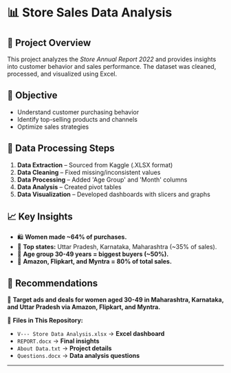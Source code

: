 # 📊 Store Sales Data Analysis

## 📌 Project Overview  
This project analyzes the *Store Annual Report 2022* and provides insights into customer behavior and sales performance. The dataset was cleaned, processed, and visualized using Excel.  

## 🎯 Objective  
- Understand customer purchasing behavior  
- Identify top-selling products and channels  
- Optimize sales strategies  

## 📂 Data Processing Steps  
1. **Data Extraction** – Sourced from Kaggle (.XLSX format)  
2. **Data Cleaning** – Fixed missing/inconsistent values  
3. **Data Processing** – Added 'Age Group' and 'Month' columns  
4. **Data Analysis** – Created pivot tables  
5. **Data Visualization** – Developed dashboards with slicers and graphs  

## 📈 Key Insights  
- 🛍️ **Women made ~64% of purchases.**  
- 📍 **Top states:** Uttar Pradesh, Karnataka, Maharashtra (~35% of sales).  
- 🎯 **Age group 30-49 years = biggest buyers (~50%).**  
- 🛒 **Amazon, Flipkart, and Myntra = 80% of total sales.**  

## 🚀 Recommendations  
🎯 **Target ads and deals for women aged 30-49 in Maharashtra, Karnataka, and Uttar Pradesh via Amazon, Flipkart, and Myntra.**  

📁 **Files in This Repository:**  
- `V--- Store Data Analysis.xlsx` → **Excel dashboard**  
- `REPORT.docx` → **Final insights**  
- `About Data.txt` → **Project details**  
- `Questions.docx` → **Data analysis questions**  

---


